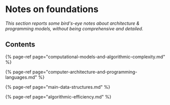 # Notes on foundations

_This section reports some bird's-eye notes about architecture & programming models, without being comprehensive and detailed._

## Contents

{% page-ref page="computational-models-and-algorithmic-complexity.md" %}

{% page-ref page="computer-architecture-and-programming-languages.md" %}

{% page-ref page="main-data-structures.md" %}

{% page-ref page="algorithmic-efficiency.md" %}



